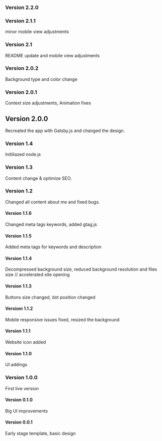 ### Version 2.2.0

### Version 2.1.1

minor mobile view adjustments

### Version 2.1

README update and mobile view adjustments

### Version 2.0.2

Background type and color change

### Version 2.0.1

Context size adjustments, Animation fixes

## Version 2.0.0

Recreated the app with Gatsby.js and changed the design.

### Version 1.4

Initiliazed node.js

### Version 1.3

Content change & optimize SEO.

### Version 1.2

Changed all content about me and fixed bugs.

#### Version 1.1.6

Changed meta tags keywords, added gtag.js

#### Version 1.1.5

Added meta tags for keywords and description

#### Version 1.1.4

Decompressed background size, reduced background resolution and files size // accelerated site opening

#### Version 1.1.3

Buttons size changed, dot position changed

#### Versiom 1.1.2

Mobile responsive issues fixed, resized the background

#### Version 1.1.1

Website icon added

#### Version 1.1.0

UI addings

### Version 1.0.0

First live version

#### Version 0.1.0

Big UI improvements

#### Version 0.0.1

Early stage template, basic design
